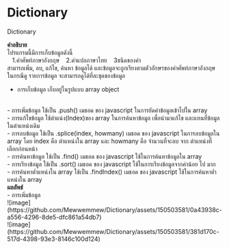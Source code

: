 # Dictionary
Dictionary

<b>คำอธิบาย</b>
<br>
โปรแกรมนี้มีการเก็บข้อมูลดังนี้
<br>
&nbsp;&nbsp; 1.คำศัพท์ภาษาอังกฤษ
&nbsp;&nbsp; 2.คำแปลภาษาไทย
&nbsp;&nbsp; 3ชนิดของคำ
<br>
สามารถเพิ่ม, ลบ, แก้ไข, ค้นหา ข้อมูลได้ และข้อมูลจะถูกเรียงตามตัวอักษรของคำศัพท์ภาษาอังกฤษ
ในกรณีดู รายการข้อมูล จะสามารถดูได้ที่ละชุดของข้อมูล
<br>
- การเก็บข้อมูล เก็บอยู่ในรูปแบบ array object
<br>
- การเพิ่มข้อมูล ใช้เป็น .push() เมธอด ของ javascript ในการยัดค่าข้อมูลเข้าไปใน array 
<br>
- การแก้ไขข้อมูล ใช้ตำแน่ง(Index)ของ array ในการค้นหาข้อมูล เพื่อนำมาแก้ไข และแทนที่ข้อมูลในตำแหน่งเดิม
<br>
- การลบข้อมูล ใช้เป็น .splice(index, howmany) เมธอด ของ javascript ในการลบข้อมูลใน array โดย index คือ ตำแหน่งใน array และ howmany คือ จำนวนที่จะลบ จาก ตำแหน่งที่เลือกก่อนหน้า 
<br>
- การค้นหาข้อมูล ใช้เป็น .find() เมธอด ของ javascript ใช้ในการค้นหาข้อมูลใน array 
<br>
- การเรียงข้อมูล ใช้เป็น .sort() เมธอด ของ javascript ใช้ในการเรียงข้อมูลจากค่าน้อย ไป มาก
<br>
- การค้นหาต่ำแหน่งใน array ใช้เป็น .findIndex() เมธอด ของ javascript ใช้ในการค้นหาต่ำแหน่งใน array
<br>
<b>ผลลัพธ์</b>
<br>
- การเพิ่มข้อมูล
  <br>
![image](https://github.com/Mewwemmew/Dictionary/assets/150503581/0a43938c-a556-4296-8de5-dfc861a54db7)
  <br>
![image](https://github.com/Mewwemmew/Dictionary/assets/150503581/381d170c-517d-4398-93e3-8146c100d124)

